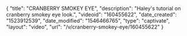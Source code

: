 {
    "title": "CRANBERRY SMOKEY EYE",
    "description": "Haley's tutorial on cranberry smokey eye look.",
    "videoid": "160455622",
    "date_created": "1523912539",
    "date_modified": "1546466765",
    "type": "captivate",
    "layout": "video",
    "url": "\/v\/cranberry-smokey-eye\/160455622"
}